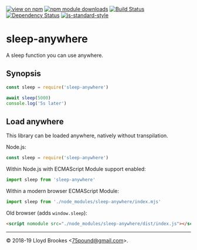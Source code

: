 [![view on npm](https://img.shields.io/npm/v/sleep-anywhere.svg)](https://www.npmjs.org/package/sleep-anywhere)
[![npm module downloads](https://img.shields.io/npm/dt/sleep-anywhere.svg)](https://www.npmjs.org/package/sleep-anywhere)
[![Build Status](https://travis-ci.org/75lb/sleep-anywhere.svg?branch=master)](https://travis-ci.org/75lb/sleep-anywhere)
[![Dependency Status](https://badgen.net/david/dep/75lb/sleep-anywhere)](https://david-dm.org/75lb/sleep-anywhere)
[![js-standard-style](https://img.shields.io/badge/code%20style-standard-brightgreen.svg)](https://github.com/feross/standard)

# sleep-anywhere

A sleep function you can use anywhere.

## Synopsis

```js
const sleep = require('sleep-anywhere')

await sleep(5000)
console.log('5s later')
```

## Load anywhere

This library can be loaded anywhere, natively without transpilation.

Node.js:

```js
const sleep = require('sleep-anywhere')
```

Within Node.js with ECMAScript Module support enabled:

```js
import sleep from 'sleep-anywhere'
```

Within a modern browser ECMAScript Module:

```js
import sleep from './node_modules/sleep-anywhere/index.mjs'
```

Old browser (adds `window.sleep`):

```html
<script nomodule src="./node_modules/sleep-anywhere/dist/index.js"></script>
```

* * *

&copy; 2018-19 Lloyd Brookes \<75pound@gmail.com\>.
